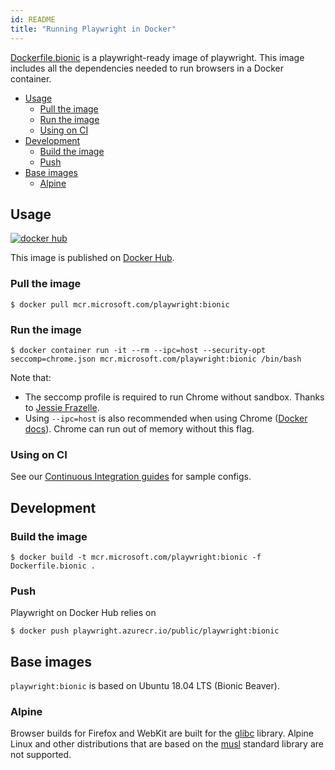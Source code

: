 ```yaml
---
id: README
title: "Running Playwright in Docker"
---
```



[Dockerfile.bionic](https://github.com/microsoft/playwright/blob/master/utils/docker/Dockerfile.bionic) is a playwright-ready image of playwright.
This image includes all the dependencies needed to run browsers in a Docker
container.

<!-- GEN:toc -->
- [Usage](#usage)
  * [Pull the image](#pull-the-image)
  * [Run the image](#run-the-image)
  * [Using on CI](#using-on-ci)
- [Development](#development)
  * [Build the image](#build-the-image)
  * [Push](#push)
- [Base images](#base-images)
  * [Alpine](#alpine)
<!-- GEN:stop -->

## Usage

[![docker hub](https://img.shields.io/badge/docker-mcr.microsoft.com%2Fplaywright-blue)](https://hub.docker.com/_/microsoft-playwright)

This image is published on [Docker Hub](https://hub.docker.com/_/microsoft-playwright).

### Pull the image

```
$ docker pull mcr.microsoft.com/playwright:bionic
```

### Run the image

```
$ docker container run -it --rm --ipc=host --security-opt seccomp=chrome.json mcr.microsoft.com/playwright:bionic /bin/bash
```

Note that:

* The seccomp profile is required to run Chrome without sandbox. Thanks to [Jessie Frazelle](https://github.com/jessfraz/dotfiles/blob/master/etc/docker/seccomp/chrome.json).
* Using `--ipc=host` is also recommended when using Chrome ([Docker docs](https://docs.docker.com/engine/reference/run/#ipc-settings---ipc)). Chrome can run out of memory without this flag.

### Using on CI

See our [Continuous Integration guides](../ci.md) for sample configs.

## Development

### Build the image

```
$ docker build -t mcr.microsoft.com/playwright:bionic -f Dockerfile.bionic .
```

### Push

Playwright on Docker Hub relies on

```
$ docker push playwright.azurecr.io/public/playwright:bionic
```

## Base images

`playwright:bionic` is based on Ubuntu 18.04 LTS (Bionic Beaver).

### Alpine

Browser builds for Firefox and WebKit are built for the [glibc](https://en.wikipedia.org/wiki/GNU_C_Library) library. Alpine Linux and other distributions that are based on the [musl](https://en.wikipedia.org/wiki/Musl) standard library are not supported.
